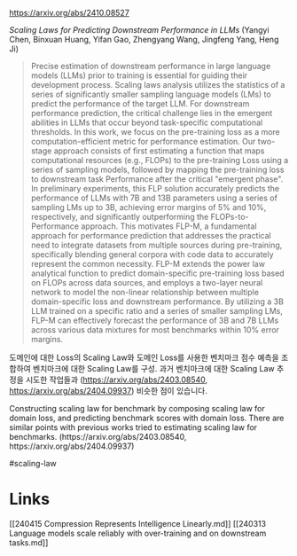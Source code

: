 https://arxiv.org/abs/2410.08527

*Scaling Laws for Predicting Downstream Performance in LLMs* (Yangyi Chen, Binxuan Huang, Yifan Gao, Zhengyang Wang, Jingfeng Yang, Heng Ji)

> Precise estimation of downstream performance in large language models (LLMs) prior to training is essential for guiding their development process. Scaling laws analysis utilizes the statistics of a series of significantly smaller sampling language models (LMs) to predict the performance of the target LLM. For downstream performance prediction, the critical challenge lies in the emergent abilities in LLMs that occur beyond task-specific computational thresholds. In this work, we focus on the pre-training loss as a more computation-efficient metric for performance estimation. Our two-stage approach consists of first estimating a function that maps computational resources (e.g., FLOPs) to the pre-training Loss using a series of sampling models, followed by mapping the pre-training loss to downstream task Performance after the critical "emergent phase". In preliminary experiments, this FLP solution accurately predicts the performance of LLMs with 7B and 13B parameters using a series of sampling LMs up to 3B, achieving error margins of 5% and 10%, respectively, and significantly outperforming the FLOPs-to-Performance approach. This motivates FLP-M, a fundamental approach for performance prediction that addresses the practical need to integrate datasets from multiple sources during pre-training, specifically blending general corpora with code data to accurately represent the common necessity. FLP-M extends the power law analytical function to predict domain-specific pre-training loss based on FLOPs across data sources, and employs a two-layer neural network to model the non-linear relationship between multiple domain-specific loss and downstream performance. By utilizing a 3B LLM trained on a specific ratio and a series of smaller sampling LMs, FLP-M can effectively forecast the performance of 3B and 7B LLMs across various data mixtures for most benchmarks within 10% error margins.

도메인에 대한 Loss의 Scaling Law와 도메인 Loss를 사용한 벤치마크 점수 예측을 조합하여 벤치마크에 대한 Scaling Law를 구성. 과거 벤치마크에 대한 Scaling Law 추정을 시도한 작업들과 (https://arxiv.org/abs/2403.08540, https://arxiv.org/abs/2404.09937) 비슷한 점이 있습니다.

<english>
Constructing scaling law for benchmark by composing scaling law for domain loss, and predicting benchmark scores with domain loss. There are similar points with previous works tried to estimating scaling law for benchmarks. (https://arxiv.org/abs/2403.08540, https://arxiv.org/abs/2404.09937)
</english>

#scaling-law

# Links

[[240415 Compression Represents Intelligence Linearly.md]]
[[240313 Language models scale reliably with over-training and on downstream tasks.md]]